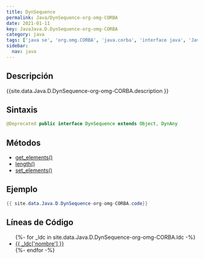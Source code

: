 ```yaml
---
title: DynSequence
permalink: Java/DynSequence-org-omg-CORBA
date: 2021-01-11
key: JavaJava.D.DynSequence-org-omg-CORBA
category: java
tags: ['java se', 'org.omg.CORBA', 'java.corba', 'interface java', 'Java 1.0']
sidebar: 
  nav: java
---
```


## Descripción
{{site.data.Java.D.DynSequence-org-omg-CORBA.description }}

## Sintaxis
~~~java
@Deprecated public interface DynSequence extends Object, DynAny
~~~

## Métodos
* [get_elements()](/Java/DynSequence-org-omg-CORBA/get_elements)
* [length()](/Java/DynSequence-org-omg-CORBA/length)
* [set_elements()](/Java/DynSequence-org-omg-CORBA/set_elements)

## Ejemplo
~~~java
{{ site.data.Java.D.DynSequence-org-omg-CORBA.code}}
~~~

## Líneas de Código
<ul>
{%- for _ldc in site.data.Java.D.DynSequence-org-omg-CORBA.ldc -%}
   <li>
       <a href="{{_ldc['url'] }}">{{ _ldc['nombre'] }}</a>
   </li>
{%- endfor -%}
</ul>
